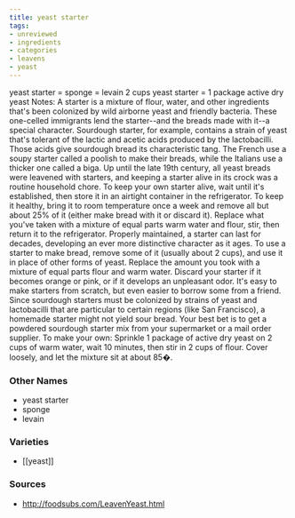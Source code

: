 ```yaml
---
title: yeast starter
tags:
- unreviewed
- ingredients
- categories
- leavens
- yeast
---
```

yeast starter = sponge = levain 2 cups yeast starter = 1 package active dry yeast Notes: A starter is a mixture of flour, water, and other ingredients that's been colonized by wild airborne yeast and friendly bacteria. These one-celled immigrants lend the starter--and the breads made with it--a special character. Sourdough starter, for example, contains a strain of yeast that's tolerant of the lactic and acetic acids produced by the lactobacilli. Those acids give sourdough bread its characteristic tang. The French use a soupy starter called a poolish to make their breads, while the Italians use a thicker one called a biga. Up until the late 19th century, all yeast breads were leavened with starters, and keeping a starter alive in its crock was a routine household chore. To keep your own starter alive, wait until it's established, then store it in an airtight container in the refrigerator. To keep it healthy, bring it to room temperature once a week and remove all but about 25% of it (either make bread with it or discard it). Replace what you've taken with a mixture of equal parts warm water and flour, stir, then return it to the refrigerator. Properly maintained, a starter can last for decades, developing an ever more distinctive character as it ages. To use a starter to make bread, remove some of it (usually about 2 cups), and use it in place of other forms of yeast. Replace the amount you took with a mixture of equal parts flour and warm water. Discard your starter if it becomes orange or pink, or if it develops an unpleasant odor. It's easy to make starters from scratch, but even easier to borrow some from a friend. Since sourdough starters must be colonized by strains of yeast and lactobacilli that are particular to certain regions (like San Francisco), a homemade starter might not yield sour bread. Your best bet is to get a powdered sourdough starter mix from your supermarket or a mail order supplier. To make your own: Sprinkle 1 package of active dry yeast on 2 cups of warm water, wait 10 minutes, then stir in 2 cups of flour. Cover loosely, and let the mixture sit at about 85�.

### Other Names

* yeast starter
* sponge
* levain

### Varieties

* [[yeast]]

### Sources
* http://foodsubs.com/LeavenYeast.html
